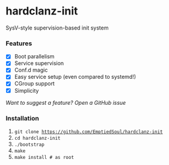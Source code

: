 # hardclanz-init
SysV-style supervision-based init system
### Features
 - [X] Boot parallelism
 - [X] Service supervision
 - [X] Conf.d magic
 - [X] Easy service setup (even compared to systemd!)
 - [X] CGroup support
 - [X] Simplicity<br/>
 
_Want to suggest a feature? Open a GitHub issue_
### Installation
1. <code>git clone https://github.com/EmptiedSoul/hardclanz-init</code>
2. <code>cd hardclanz-init</code>
3. <code>./bootstrap</code>
4. <code>make</code>
5. <code>make install # as root</code>
